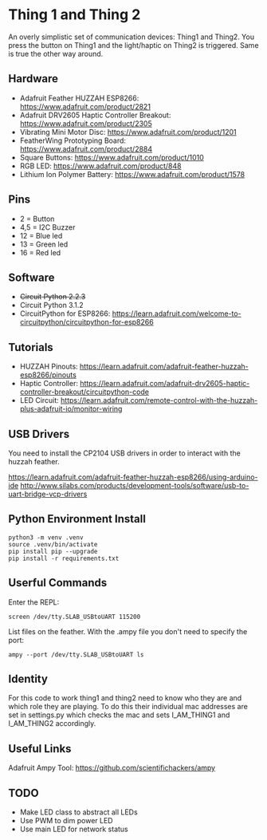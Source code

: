 # Thing 1 and Thing 2
An overly simplistic set of communication devices: Thing1 and Thing2.
You press the button on Thing1 and the light/haptic on Thing2 is triggered.  Same is true the other way around.  

## Hardware

* Adafruit Feather HUZZAH ESP8266: https://www.adafruit.com/product/2821
* Adafruit DRV2605 Haptic Controller Breakout: https://www.adafruit.com/product/2305
* Vibrating Mini Motor Disc: https://www.adafruit.com/product/1201
* FeatherWing Prototyping Board: https://www.adafruit.com/product/2884
* Square Buttons: https://www.adafruit.com/product/1010
* RGB LED: https://www.adafruit.com/product/848
* Lithium Ion Polymer Battery: https://www.adafruit.com/product/1578

## Pins

* 2 = Button
* 4,5 = I2C Buzzer
* 12 = Blue led
* 13 = Green led
* 16 = Red led

## Software

* ~~Circuit Python 2.2.3~~
* Circuit Python 3.1.2
* CircuitPython for ESP8266: https://learn.adafruit.com/welcome-to-circuitpython/circuitpython-for-esp8266

## Tutorials

* HUZZAH Pinouts: https://learn.adafruit.com/adafruit-feather-huzzah-esp8266/pinouts
* Haptic Controller: https://learn.adafruit.com/adafruit-drv2605-haptic-controller-breakout/circuitpython-code
* LED Circuit: https://learn.adafruit.com/remote-control-with-the-huzzah-plus-adafruit-io/monitor-wiring

## USB Drivers

You need to install the CP2104 USB drivers in order to interact with the huzzah feather.  

https://learn.adafruit.com/adafruit-feather-huzzah-esp8266/using-arduino-ide
http://www.silabs.com/products/development-tools/software/usb-to-uart-bridge-vcp-drivers

## Python Environment Install

```
python3 -m venv .venv
source .venv/bin/activate
pip install pip --upgrade
pip install -r requirements.txt
```

## Userful Commands
Enter the REPL:  
```
screen /dev/tty.SLAB_USBtoUART 115200
```

List files on the feather.  With the .ampy file you don't need to specify the port:
```
ampy --port /dev/tty.SLAB_USBtoUART ls
```

## Identity

For this code to work thing1 and thing2 need to know who they are and which
role they are playing.  To do this their individual mac addresses are set in
settings.py which checks the mac and sets I_AM_THING1 and I_AM_THING2 accordingly.

## Useful Links

Adafruit Ampy Tool:  https://github.com/scientifichackers/ampy

## TODO

* Make LED class to abstract all LEDs
* Use PWM to dim power LED
* Use main LED for network status
